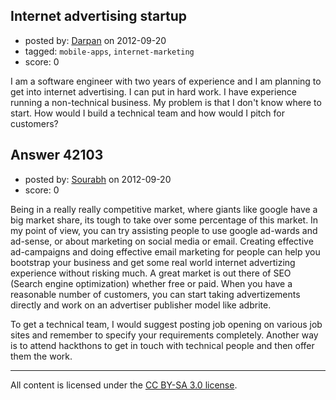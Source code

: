 ## Internet advertising startup

- posted by: [Darpan](https://stackexchange.com/users/-1/19752-darpan) on 2012-09-20
- tagged: `mobile-apps`, `internet-marketing`
- score: 0

I am a software engineer with two years of experience and I am planning to get into internet advertising. I can put in hard work. I have experience running a non-technical business. My problem is that I don't know where to start. How would I build a technical team and how would I pitch for customers? 


## Answer 42103

- posted by: [Sourabh](https://stackexchange.com/users/-1/19716-sourabh) on 2012-09-20
- score: 0

Being in a really really competitive market, where giants like google have a big market share, its tough to take over some percentage of this market. In my point of view, you can try assisting people to use google ad-wards and ad-sense, or about marketing on social media or email. Creating effective ad-campaigns and doing effective email marketing for people can help you bootstrap your business and get some real world internet advertizing experience without risking much. A great market is out there of SEO (Search engine optimization) whether free or paid. When you have a reasonable number of customers, you can start taking advertizements directly and work on an advertiser publisher model like adbrite. 

To get a technical team, I would suggest posting job opening on various job sites and remember to specify your requirements completely. Another way is to attend hackthons to get in touch with technical people and then offer them the work. 



---

All content is licensed under the [CC BY-SA 3.0 license](https://creativecommons.org/licenses/by-sa/3.0/).

